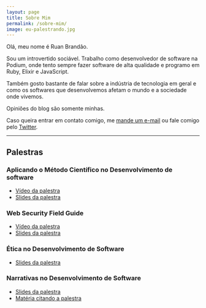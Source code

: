 ```yaml
---
layout: page
title: Sobre Mim
permalink: /sobre-mim/
image: eu-palestrando.jpg
---
```


Olá, meu nome é Ruan Brandão.

Sou um introvertido sociável. Trabalho como desenvolvedor de software na
Podium, onde tento sempre fazer software de alta qualidade e programo em
Ruby, Elixir e JavaScript.

Também gosto bastante de falar sobre a indústria de tecnologia em geral e como
os softwares que desenvolvemos afetam o mundo e a sociedade onde vivemos.

Opiniões do blog são somente minhas.

Caso queira entrar em contato comigo, me [mande um e-mail](mailto:ruan.bernardo@gmail.com) ou fale comigo pelo [Twitter](https://twitter.com/RuanBrandao).

***

## Palestras

### Aplicando o Método Científico no Desenvolvimento de software
* [Vídeo da palestra](https://www.youtube.com/watch?v=-qnlrXxgHPE)
* [Slides da palestra](https://speakerdeck.com/ruanbrandao/aplicando-o-metodo-cientifico-no-desenvolvimento-de-software)

### Web Security Field Guide
* [Vídeo da palestra](https://www.youtube.com/watch?v=Ff8VtbCCnus)
* [Slides da palestra](https://speakerdeck.com/ruanbrandao/web-vulnerabilities-a-field-guide)

### Ética no Desenvolvimento de Software
* [Slides da palestra](https://speakerdeck.com/ruanbrandao/etica-no-desenvolvimento-de-software)

### Narrativas no Desenvolvimento de Software
* [Slides da palestra](https://speakerdeck.com/ruanbrandao/narrativas-no-desenvolvimento-de-software)
* [Matéria citando a palestra](https://noticias.r7.com/tecnologia-e-ciencia/13-edicao-da-rubyconf-brasil-reune-36-palestrantes-em-sao-paulo-03122019)
